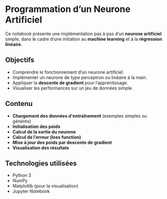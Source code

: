 #  Programmation d’un Neurone Artificiel

Ce notebook présente une implémentation pas à pas d’un **neurone artificiel** simple, dans le cadre d’une initiation au **machine learning** et à la **régression linéaire**.

##  Objectifs

- Comprendre le fonctionnement d’un neurone artificiel.
- Implémenter un neurone de type perceptron ou linéaire à la main.
- Appliquer la **descente de gradient** pour l’apprentissage.
- Visualiser les performances sur un jeu de données simple.

##  Contenu

- **Chargement des données d'entraînement** (exemples simples ou générés)
- **Initialisation des poids**
- **Calcul de la sortie du neurone**
- **Calcul de l’erreur (loss function)**
- **Mise à jour des poids par descente de gradient**
- **Visualisation des résultats**

##  Technologies utilisées

- Python 3
- NumPy
- Matplotlib (pour la visualisation)
- Jupyter Notebook
